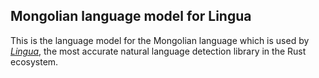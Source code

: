 ## Mongolian language model for Lingua

This is the language model for the Mongolian language which is used by 
[*Lingua*](https://github.com/pemistahl/lingua-rs), 
the most accurate natural language detection library in the Rust ecosystem.